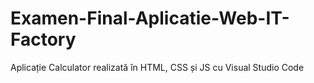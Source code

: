 # Examen-Final-Aplicatie-Web-IT-Factory
Aplicație Calculator realizată în HTML, CSS și JS cu Visual Studio Code
